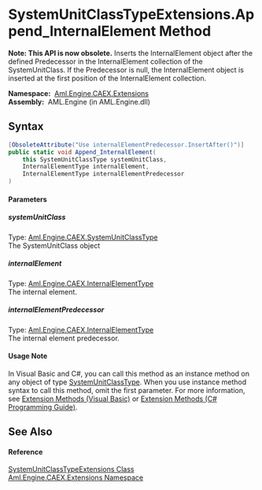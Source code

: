 SystemUnitClassTypeExtensions.Append_InternalElement Method
===========================================================


**Note: This API is now obsolete.**
Inserts the InternalElement object after the defined Predecessor in the InternalElement collection of the SystemUnitClass. If the Predecessor is null, the InternalElement object is inserted at the first position of the InternalElement collection.

  **Namespace:**  [Aml.Engine.CAEX.Extensions][1]  
  **Assembly:**  AML.Engine (in AML.Engine.dll)

Syntax
------

```csharp
[ObsoleteAttribute("Use internalElementPredecessor.InsertAfter()")]
public static void Append_InternalElement(
	this SystemUnitClassType systemUnitClass,
	InternalElementType internalElement,
	InternalElementType internalElementPredecessor
)
```

#### Parameters

##### *systemUnitClass*
Type: [Aml.Engine.CAEX.SystemUnitClassType][2]  
The SystemUnitClass object

##### *internalElement*
Type: [Aml.Engine.CAEX.InternalElementType][3]  
The internal element.

##### *internalElementPredecessor*
Type: [Aml.Engine.CAEX.InternalElementType][3]  
The internal element predecessor.

#### Usage Note
In Visual Basic and C#, you can call this method as an instance method on any object of type [SystemUnitClassType][2]. When you use instance method syntax to call this method, omit the first parameter. For more information, see [Extension Methods (Visual Basic)][4] or [Extension Methods (C# Programming Guide)][5].

See Also
--------

#### Reference
[SystemUnitClassTypeExtensions Class][6]  
[Aml.Engine.CAEX.Extensions Namespace][1]  

[1]: ../README.md
[2]: ../../Aml.Engine.CAEX/SystemUnitClassType/README.md
[3]: ../../Aml.Engine.CAEX/InternalElementType/README.md
[4]: https://docs.microsoft.com/dotnet/visual-basic/programming-guide/language-features/procedures/extension-methods
[5]: https://docs.microsoft.com/dotnet/csharp/programming-guide/classes-and-structs/extension-methods
[6]: README.md
[7]: https://www.automationml.org
[8]: ../../icons/logoShade.png